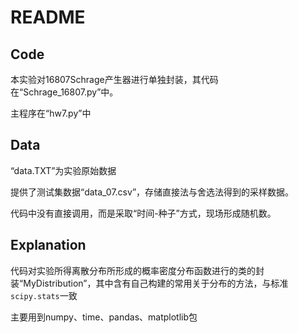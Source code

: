 # README

## Code

本实验对16807Schrage产生器进行单独封装，其代码在“Schrage_16807.py”中。

主程序在“hw7.py”中

## Data

“data.TXT”为实验原始数据

提供了测试集数据“data_07.csv”，存储直接法与舍选法得到的采样数据。

代码中没有直接调用，而是采取“时间-种子”方式，现场形成随机数。

## Explanation

代码对实验所得离散分布所形成的概率密度分布函数进行的类的封装“MyDistribution”，其中含有自己构建的常用关于分布的方法，与标准`scipy.stats`一致

主要用到numpy、time、pandas、matplotlib包